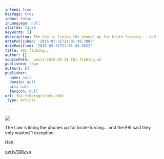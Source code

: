 ```yaml
---
inFeed: true
hasPage: true
inNav: false
inLanguage: null
starred: false
keywords: []
description: The Law is lining the phones up for brute-forcing... and the FBI said they only wanted 1 exception.
datePublished: '2016-03-31T21:01:48.308Z'
dateModified: '2016-03-31T21:01:44.582Z'
title: FBI fibbing...
author: []
sourcePath: _posts/2016-03-31-fbi-fibbing.md
published: true
authors: []
publisher:
  name: null
  domain: null
  url: null
  favicon: null
url: fbi-fibbing/index.html
_type: Article

---
```

![](https://the-grid-user-content.s3-us-west-2.amazonaws.com/146c5607-797a-4a5f-8d38-03fabb1bad9d.jpg)

The Law is lining the phones up for brute-forcing... and the FBI said they only wanted 1 exception.

Hah.

[ow.ly/108zyu][0]

[0]: https://t.co/0bAwYcrkpX